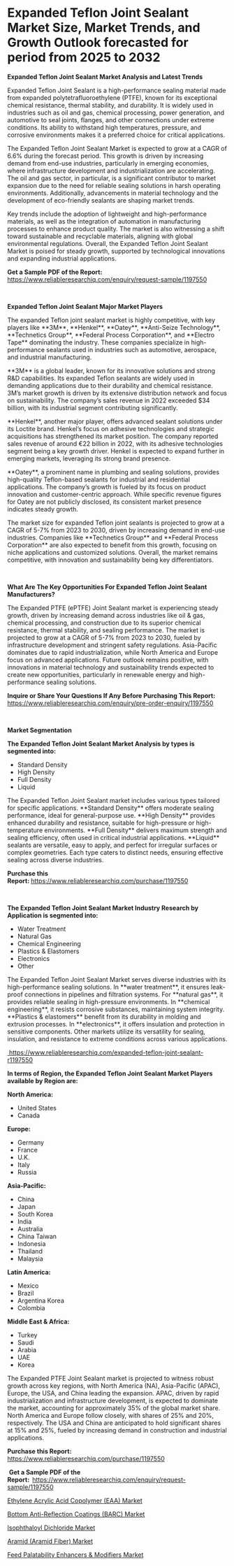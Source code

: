 <p><h1>Expanded Teflon Joint Sealant Market Size, Market Trends, and Growth Outlook forecasted for period from 2025 to 2032</h1></p><p><strong>Expanded Teflon Joint Sealant Market Analysis and Latest Trends</strong></p>
<p><p>Expanded Teflon Joint Sealant is a high-performance sealing material made from expanded polytetrafluoroethylene (PTFE), known for its exceptional chemical resistance, thermal stability, and durability. It is widely used in industries such as oil and gas, chemical processing, power generation, and automotive to seal joints, flanges, and other connections under extreme conditions. Its ability to withstand high temperatures, pressure, and corrosive environments makes it a preferred choice for critical applications.</p><p>The Expanded Teflon Joint Sealant Market is expected to grow at a CAGR of 6.6% during the forecast period. This growth is driven by increasing demand from end-use industries, particularly in emerging economies, where infrastructure development and industrialization are accelerating. The oil and gas sector, in particular, is a significant contributor to market expansion due to the need for reliable sealing solutions in harsh operating environments. Additionally, advancements in material technology and the development of eco-friendly sealants are shaping market trends.</p><p>Key trends include the adoption of lightweight and high-performance materials, as well as the integration of automation in manufacturing processes to enhance product quality. The market is also witnessing a shift toward sustainable and recyclable materials, aligning with global environmental regulations. Overall, the Expanded Teflon Joint Sealant Market is poised for steady growth, supported by technological innovations and expanding industrial applications.</p></p>
<p><strong>Get a Sample PDF of the Report:&nbsp;</strong> <a href="https://www.reliableresearchiq.com/enquiry/request-sample/1197550?utm_campaign=1900&utm_medium=2&utm_source=Github&utm_content=ia&utm_term=26012025&utm_id=expanded-teflon-joint-sealant">https://www.reliableresearchiq.com/enquiry/request-sample/1197550</a></p>
<p>&nbsp;</p>
<p><strong>Expanded Teflon Joint Sealant Major Market Players</strong></p>
<p><p>The expanded Teflon joint sealant market is highly competitive, with key players like **3M**, **Henkel**, **Oatey**, **Anti-Seize Technology**, **Technetics Group**, **Federal Process Corporation**, and **Electro Tape** dominating the industry. These companies specialize in high-performance sealants used in industries such as automotive, aerospace, and industrial manufacturing.</p><p>**3M** is a global leader, known for its innovative solutions and strong R&D capabilities. Its expanded Teflon sealants are widely used in demanding applications due to their durability and chemical resistance. 3M’s market growth is driven by its extensive distribution network and focus on sustainability. The company’s sales revenue in 2022 exceeded $34 billion, with its industrial segment contributing significantly.</p><p>**Henkel**, another major player, offers advanced sealant solutions under its Loctite brand. Henkel’s focus on adhesive technologies and strategic acquisitions has strengthened its market position. The company reported sales revenue of around €22 billion in 2022, with its adhesive technologies segment being a key growth driver. Henkel is expected to expand further in emerging markets, leveraging its strong brand presence.</p><p>**Oatey**, a prominent name in plumbing and sealing solutions, provides high-quality Teflon-based sealants for industrial and residential applications. The company’s growth is fueled by its focus on product innovation and customer-centric approach. While specific revenue figures for Oatey are not publicly disclosed, its consistent market presence indicates steady growth.</p><p>The market size for expanded Teflon joint sealants is projected to grow at a CAGR of 5-7% from 2023 to 2030, driven by increasing demand in end-use industries. Companies like **Technetics Group** and **Federal Process Corporation** are also expected to benefit from this growth, focusing on niche applications and customized solutions. Overall, the market remains competitive, with innovation and sustainability being key differentiators.</p></p>
<p>&nbsp;</p>
<p><strong>What Are The Key Opportunities For Expanded Teflon Joint Sealant Manufacturers?</strong></p>
<p><p>The Expanded PTFE (ePTFE) Joint Sealant market is experiencing steady growth, driven by increasing demand across industries like oil & gas, chemical processing, and construction due to its superior chemical resistance, thermal stability, and sealing performance. The market is projected to grow at a CAGR of 5-7% from 2023 to 2030, fueled by infrastructure development and stringent safety regulations. Asia-Pacific dominates due to rapid industrialization, while North America and Europe focus on advanced applications. Future outlook remains positive, with innovations in material technology and sustainability trends expected to create new opportunities, particularly in renewable energy and high-performance sealing solutions.</p></p>
<p><strong>Inquire or Share Your Questions If Any Before Purchasing This Report:</strong> <a href="https://www.reliableresearchiq.com/enquiry/pre-order-enquiry/1197550?utm_campaign=1900&utm_medium=2&utm_source=Github&utm_content=ia&utm_term=26012025&utm_id=expanded-teflon-joint-sealant">https://www.reliableresearchiq.com/enquiry/pre-order-enquiry/1197550</a></p>
<p>&nbsp;</p>
<p><strong>Market Segmentation</strong></p>
<p><strong>The Expanded Teflon Joint Sealant Market Analysis by types is segmented into:</strong></p>
<p><ul><li>Standard Density</li><li>High Density</li><li>Full Density</li><li>Liquid</li></ul></p>
<p><p>The Expanded Teflon Joint Sealant market includes various types tailored for specific applications. **Standard Density** offers moderate sealing performance, ideal for general-purpose use. **High Density** provides enhanced durability and resistance, suitable for high-pressure or high-temperature environments. **Full Density** delivers maximum strength and sealing efficiency, often used in critical industrial applications. **Liquid** sealants are versatile, easy to apply, and perfect for irregular surfaces or complex geometries. Each type caters to distinct needs, ensuring effective sealing across diverse industries.</p></p>
<p><strong>Purchase this Report:&nbsp;</strong><a href="https://www.reliableresearchiq.com/purchase/1197550?utm_campaign=1900&utm_medium=2&utm_source=Github&utm_content=ia&utm_term=26012025&utm_id=expanded-teflon-joint-sealant">https://www.reliableresearchiq.com/purchase/1197550</a></p>
<p>&nbsp;</p>
<p><strong>The Expanded Teflon Joint Sealant Market Industry Research by Application is segmented into:</strong></p>
<p><ul><li>Water Treatment</li><li>Natural Gas</li><li>Chemical Engineering</li><li>Plastics & Elastomers</li><li>Electronics</li><li>Other</li></ul></p>
<p><p>The Expanded Teflon Joint Sealant Market serves diverse industries with its high-performance sealing solutions. In **water treatment**, it ensures leak-proof connections in pipelines and filtration systems. For **natural gas**, it provides reliable sealing in high-pressure environments. In **chemical engineering**, it resists corrosive substances, maintaining system integrity. **Plastics & elastomers** benefit from its durability in molding and extrusion processes. In **electronics**, it offers insulation and protection in sensitive components. Other markets utilize its versatility for sealing, insulation, and resistance to extreme conditions across various applications.</p></p>
<p><a href="https://www.reliableresearchiq.com/expanded-teflon-joint-sealant-r1197550?utm_campaign=1900&utm_medium=2&utm_source=Github&utm_content=ia&utm_term=26012025&utm_id=expanded-teflon-joint-sealant">&nbsp;https://www.reliableresearchiq.com/expanded-teflon-joint-sealant-r1197550</a></p>
<p><strong>In terms of Region, the Expanded Teflon Joint Sealant Market Players available by Region are:</strong></p>
<p>
    <p> <strong> North America: </strong>
        <ul>
            <li>United States</li>
            <li>Canada</li>
        </ul>
        </p> 
    <p> <strong> Europe: </strong>
        <ul>
            <li>Germany</li>
            <li>France</li>
            <li>U.K.</li>
            <li>Italy</li>
            <li>Russia</li>
        </ul>
        </p> 
    <p> <strong> Asia-Pacific: </strong>
        <ul>
            <li>China</li>
            <li>Japan</li>
            <li>South Korea</li>
            <li>India</li>
            <li>Australia</li>
            <li>China Taiwan</li>
            <li>Indonesia</li>
            <li>Thailand</li>
            <li>Malaysia</li>
        </ul>
        </p> 
    <p> <strong> Latin America: </strong>
        <ul>
            <li>Mexico</li>
            <li>Brazil</li>
            <li>Argentina Korea</li>
            <li>Colombia</li>
        </ul>
        </p> 
    <p> <strong> Middle East & Africa: </strong>
        <ul>
            <li>Turkey</li>
            <li>Saudi</li>
            <li>Arabia</li>
            <li>UAE</li>
            <li>Korea</li>
        </ul>
    </p>
    </p>
<p><p>The Expanded PTFE Joint Sealant market is projected to witness robust growth across key regions, with North America (NA), Asia-Pacific (APAC), Europe, the USA, and China leading the expansion. APAC, driven by rapid industrialization and infrastructure development, is expected to dominate the market, accounting for approximately 35% of the global market share. North America and Europe follow closely, with shares of 25% and 20%, respectively. The USA and China are anticipated to hold significant shares at 15% and 25%, fueled by increasing demand in construction and industrial applications.</p></p>
<p><strong>Purchase this Report: </strong><a href="https://www.reliableresearchiq.com/purchase/1197550?utm_campaign=1900&utm_medium=2&utm_source=Github&utm_content=ia&utm_term=26012025&utm_id=expanded-teflon-joint-sealant">https://www.reliableresearchiq.com/purchase/1197550</a></p>
<p>&nbsp;<strong>Get a Sample PDF of the Report:&nbsp;&nbsp;</strong><a href="https://www.reliableresearchiq.com/enquiry/request-sample/1197550?utm_campaign=1900&utm_medium=2&utm_source=Github&utm_content=ia&utm_term=26012025&utm_id=expanded-teflon-joint-sealant">https://www.reliableresearchiq.com/enquiry/request-sample/1197550</a></p>
<p><strong></strong></p>
<p><p><a href="https://www.linkedin.com/pulse/market-dynamics-projected-growth-ethylene-acrylic-acid-copolymer-pguze?utm_campaign=1900&utm_medium=2&utm_source=Github&utm_content=ia&utm_term=26012025&utm_id=expanded-teflon-joint-sealant">Ethylene Acrylic Acid Copolymer (EAA) Market</a></p><p><a href="https://www.linkedin.com/pulse/study-bottom-anti-reflection-coatings-barc-market-offeringdata-1u2rc?utm_campaign=1900&utm_medium=2&utm_source=Github&utm_content=ia&utm_term=26012025&utm_id=expanded-teflon-joint-sealant">Bottom Anti-Reflection Coatings (BARC) Market</a></p><p><a href="https://www.linkedin.com/pulse/isophthaloyl-dichloride-market-report-expected-cagr-92-examines-qlaje?utm_campaign=1900&utm_medium=2&utm_source=Github&utm_content=ia&utm_term=26012025&utm_id=expanded-teflon-joint-sealant">Isophthaloyl Dichloride Market</a></p><p><a href="https://www.linkedin.com/pulse/aramid-fiber-market-trends-analysis-size-share-competitive-landscape-jqu8c?utm_campaign=1900&utm_medium=2&utm_source=Github&utm_content=ia&utm_term=26012025&utm_id=expanded-teflon-joint-sealant">Aramid (Aramid Fiber) Market</a></p><p><a href="https://www.linkedin.com/pulse/feed-palatability-enhancers-modifiers-market-revolution-driving-sejde?utm_campaign=1900&utm_medium=2&utm_source=Github&utm_content=ia&utm_term=26012025&utm_id=expanded-teflon-joint-sealant">Feed Palatability Enhancers & Modifiers Market</a></p></p>